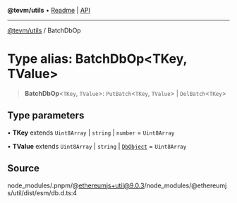 **@tevm/utils** • [Readme](../README.md) \| [API](../globals.md)

***

[@tevm/utils](../README.md) / BatchDbOp

# Type alias: BatchDbOp\<TKey, TValue\>

> **BatchDbOp**\<`TKey`, `TValue`\>: `PutBatch`\<`TKey`, `TValue`\> \| `DelBatch`\<`TKey`\>

## Type parameters

• **TKey** extends `Uint8Array` \| `string` \| `number` = `Uint8Array`

• **TValue** extends `Uint8Array` \| `string` \| [`DbObject`](DbObject.md) = `Uint8Array`

## Source

node\_modules/.pnpm/@ethereumjs+util@9.0.3/node\_modules/@ethereumjs/util/dist/esm/db.d.ts:4
